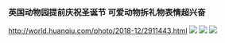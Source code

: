 ### 英国动物园提前庆祝圣诞节 可爱动物拆礼物表情超兴奋
http://world.huanqiu.com/photo/2018-12/2911443.html
![](http://himg2.huanqiu.com/attachment2010/2018/1219/13/39/20181219013952212.jpg)
![](http://himg2.huanqiu.com/attachment2010/2018/1219/13/41/20181219014144106.jpg)
![](http://himg2.huanqiu.com/attachment2010/2018/1219/13/41/20181219014147386.jpg)